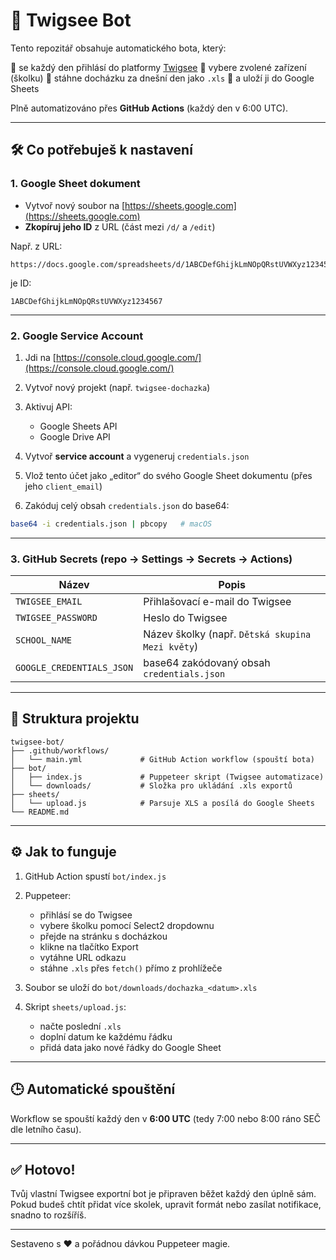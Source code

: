 # 🌱 Twigsee Bot

Tento repozitář obsahuje automatického bota, který:

📅 se každý den přihlásí do platformy [Twigsee](https://admin.twigsee.com)
📆 vybere zvolené zařízení (školku)
📆 stáhne docházku za dnešní den jako `.xls`
📆 a uloží ji do Google Sheets

Plně automatizováno přes **GitHub Actions** (každý den v 6:00 UTC).

---

## 🛠 Co potřebuješ k nastavení

### 1. Google Sheet dokument

* Vytvoř nový soubor na [https://sheets.google.com](https://sheets.google.com)
* **Zkopíruj jeho ID** z URL (část mezi `/d/` a `/edit`)

Např. z URL:

```
https://docs.google.com/spreadsheets/d/1ABCDefGhijkLmNOpQRstUVWXyz1234567/edit#gid=0
```

je ID:

```
1ABCDefGhijkLmNOpQRstUVWXyz1234567
```

---

### 2. Google Service Account

1. Jdi na [https://console.cloud.google.com/](https://console.cloud.google.com/)
2. Vytvoř nový projekt (např. `twigsee-dochazka`)
3. Aktivuj API:

   * Google Sheets API
   * Google Drive API
4. Vytvoř **service account** a vygeneruj `credentials.json`
5. Vlož tento účet jako „editor“ do svého Google Sheet dokumentu (přes jeho `client_email`)
6. Zakóduj celý obsah `credentials.json` do base64:

```bash
base64 -i credentials.json | pbcopy   # macOS
```

---

### 3. GitHub Secrets (repo → Settings → Secrets → Actions)

| Název                     | Popis                                            |
| ------------------------- | ------------------------------------------------ |
| `TWIGSEE_EMAIL`           | Přihlašovací e-mail do Twigsee                   |
| `TWIGSEE_PASSWORD`        | Heslo do Twigsee                                 |
| `SCHOOL_NAME`             | Název školky (např. `Dětská skupina Mezi květy`) |
| `GOOGLE_CREDENTIALS_JSON` | base64 zakódovaný obsah `credentials.json`       |

---

## 📁 Struktura projektu

```
twigsee-bot/
├── .github/workflows/
│   └── main.yml             # GitHub Action workflow (spouští bota)
├── bot/
│   ├── index.js             # Puppeteer skript (Twigsee automatizace)
│   └── downloads/           # Složka pro ukládání .xls exportů
├── sheets/
│   └── upload.js            # Parsuje XLS a posílá do Google Sheets
└── README.md
```

---

## ⚙️ Jak to funguje

1. GitHub Action spustí `bot/index.js`
2. Puppeteer:

   * přihlásí se do Twigsee
   * vybere školku pomocí Select2 dropdownu
   * přejde na stránku s docházkou
   * klikne na tlačítko Export
   * vytáhne URL odkazu
   * stáhne `.xls` přes `fetch()` přímo z prohlížeče
3. Soubor se uloží do `bot/downloads/dochazka_<datum>.xls`
4. Skript `sheets/upload.js`:

   * načte poslední `.xls`
   * doplní datum ke každému řádku
   * přidá data jako nové řádky do Google Sheet

---

## 🕒 Automatické spouštění

Workflow se spouští každý den v **6:00 UTC** (tedy 7:00 nebo 8:00 ráno SEČ dle letního času).

---

## ✅ Hotovo!

Tvůj vlastní Twigsee exportní bot je připraven běžet každý den úplně sám.
Pokud budeš chtít přidat více skolek, upravit formát nebo zasílat notifikace, snadno to rozšíříš.

---

Sestaveno s ❤️ a pořádnou dávkou Puppeteer magie.
